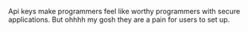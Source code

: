 
Api keys make programmers feel like worthy programmers with secure applications. But ohhhh my gosh they are a pain for users to set up. 

